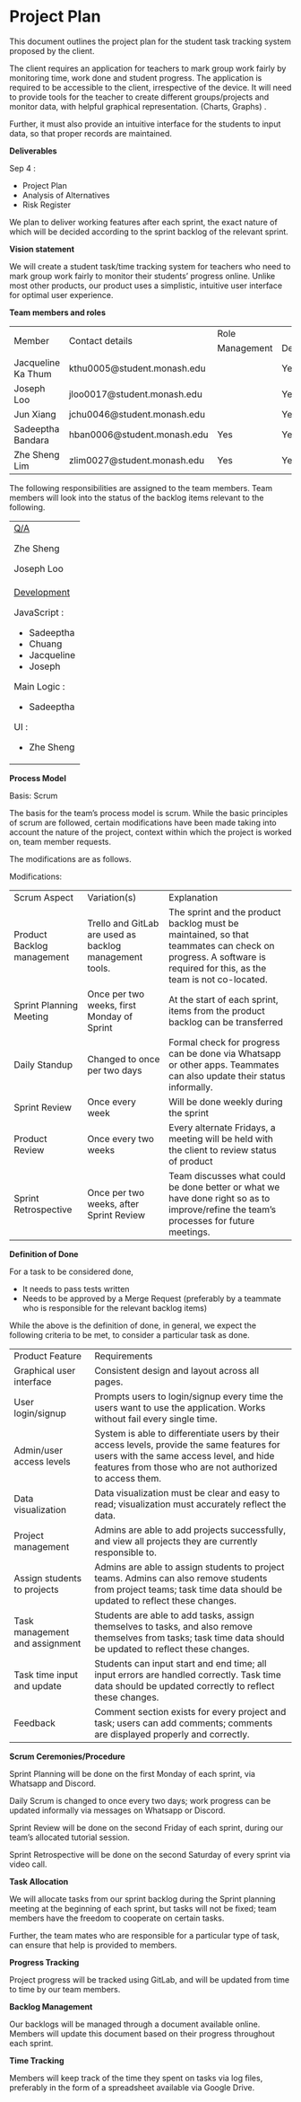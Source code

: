 # Project Plan

This document outlines the project plan for the student task tracking system proposed by the client. 

The client requires an application for teachers to mark group work fairly by monitoring time, work done and student progress. The application is required to be accessible to the client, irrespective of the device. It will need to provide tools for the teacher to create different groups/projects and monitor data, with helpful graphical representation. (Charts, Graphs) .

Further, it must also provide an intuitive interface for the students to input data, so that proper records are maintained. 

**Deliverables**

Sep 4 : 
* Project Plan
* Analysis of Alternatives
* Risk Register

We plan to deliver working features after each sprint, the exact nature of which will be decided according to the sprint backlog of the relevant sprint.

**Vision statement**

We will create a student task/time tracking system for teachers who need to mark group work fairly to monitor their students’ progress online. Unlike most other products, our product uses a simplistic, intuitive user interface for optimal user experience.

**Team members and roles**


<table>
  <tr>
   <td rowspan="2" >Member
   </td>
   <td rowspan="2" >Contact details
   </td>
   <td colspan="3" >Role
   </td>
  </tr>
  <tr>
   <td>Management
   </td>
   <td>Development
   </td>
   <td>QA/Testing
   </td>
  </tr>
  <tr>
   <td>Jacqueline Ka Thum
   </td>
   <td>kthu0005@student.monash.edu
   </td>
   <td>
   </td>
   <td>Yes
   </td>
   <td>
   </td>
  </tr>
  <tr>
   <td>Joseph Loo
   </td>
   <td>jloo0017@student.monash.edu
   </td>
   <td>
   </td>
   <td>Yes
   </td>
   <td>Yes
   </td>
  </tr>
  <tr>
   <td>Jun Xiang
   </td>
   <td>jchu0046@student.monash.edu
   </td>
   <td>
   </td>
   <td>Yes
   </td>
   <td>
   </td>
  </tr>
  <tr>
   <td>Sadeeptha Bandara
   </td>
   <td>hban0006@student.monash.edu
   </td>
   <td>Yes
   </td>
   <td>Yes
   </td>
   <td>
   </td>
  </tr>
  <tr>
   <td>Zhe Sheng Lim
   </td>
   <td>zlim0027@student.monash.edu
   </td>
   <td>Yes
   </td>
   <td>Yes
   </td>
   <td>Yes
   </td>
  </tr>
</table>


The following responsibilities are assigned to the team members. Team members will look into the status of the backlog items relevant to the following.


<table>
  <tr>
   <td><span style="text-decoration:underline;">Q/A</span>
<p>
Zhe Sheng 
<p>
Joseph Loo
   </td>
  </tr>
  <tr>
   <td><span style="text-decoration:underline;">Development</span>
<p>
	JavaScript  :  
<p>    
             
* Sadeeptha
* Chuang
* Jacqueline
* Joseph

<p>
 Main Logic   : 
<p>

* Sadeeptha

<p>
	UI                 :  
<p>

* Zhe Sheng

   </td>
  </tr>
</table>





**Process Model**

Basis: Scrum

The basis for the team’s process model is scrum. While the basic principles of scrum are followed, certain modifications have been made taking into account the nature of the project, context within which the project is worked on, team member requests. 

The modifications are as follows.

Modifications:


<table>
  <tr>
   <td>Scrum Aspect
   </td>
   <td>Variation(s)
   </td>
   <td>Explanation
   </td>
  </tr>
  <tr>
   <td>Product Backlog management
   </td>
   <td>Trello and GitLab are used as backlog management tools.
   </td>
   <td>The sprint and the product backlog must be maintained, so that teammates can check on progress. A software is required for this, as the team is not co-located.
   </td>
  </tr>
  <tr>
   <td>Sprint Planning Meeting
   </td>
   <td>Once per two weeks, first Monday of Sprint
   </td>
   <td>At the start of each sprint, items from the product backlog can be transferred 
   </td>
  </tr>
  <tr>
   <td>Daily Standup
   </td>
   <td>Changed to once per two days
   </td>
   <td>Formal check for progress can be done via Whatsapp or other apps. Teammates can also update their status informally.
   </td>
  </tr>
  <tr>
   <td>Sprint Review
   </td>
   <td>Once every week
   </td>
   <td>Will be done weekly during the sprint
   </td>
  </tr>
  <tr>
   <td>Product Review
   </td>
   <td>Once every two weeks
   </td>
   <td>Every alternate Fridays, a meeting will be held with the client to review status of product
   </td>
  </tr>
  <tr>
   <td>Sprint Retrospective
   </td>
   <td>Once per two weeks, after Sprint Review
   </td>
   <td>Team discusses what could be done better or what we have done right so as to improve/refine the team’s processes for future meetings.
   </td>
  </tr>
</table>




**Definition of Done**

For a task to be considered done, 



*   It needs to pass tests written
*   Needs to be approved by a Merge Request (preferably by a teammate who is responsible for the relevant backlog items)

While the above is the definition of done, in general, we expect the following criteria to be met, to consider a particular task as done.


<table>
  <tr>
   <td>Product Feature
   </td>
   <td>Requirements
   </td>
  </tr>
  <tr>
   <td>Graphical user interface
   </td>
   <td>Consistent design and layout across all pages.
   </td>
  </tr>
  <tr>
   <td>User login/signup
   </td>
   <td>Prompts users to login/signup every time the users want to use the application. Works without fail every single time.
   </td>
  </tr>
  <tr>
   <td>Admin/user access levels
   </td>
   <td>System is able to differentiate users by their access levels, provide the same features for users with the same access level, and hide features from those who are not authorized to access them.
   </td>
  </tr>
  <tr>
   <td>Data visualization
   </td>
   <td>Data visualization must be clear and easy to read; visualization must accurately reflect the data.
   </td>
  </tr>
  <tr>
   <td>Project management
   </td>
   <td>Admins are able to add projects successfully, and view all projects they are currently responsible to.
   </td>
  </tr>
  <tr>
   <td>Assign students to projects
   </td>
   <td>Admins are able to assign students to project teams. Admins can also remove students from project teams; task time data should be updated to reflect these changes.
   </td>
  </tr>
  <tr>
   <td>Task management and assignment
   </td>
   <td>Students are able to add tasks, assign themselves to tasks, and also remove themselves from tasks; task time data should be updated to reflect these changes.
   </td>
  </tr>
  <tr>
   <td>Task time input and update
   </td>
   <td>Students can input start and end time; all input errors are handled correctly. Task time data should be updated correctly to reflect these changes.
   </td>
  </tr>
  <tr>
   <td>Feedback
   </td>
   <td>Comment section exists for every project and task; users can add comments; comments are displayed properly and correctly.
   </td>
  </tr>
</table>


**Scrum Ceremonies/Procedure**

Sprint Planning will be done on the first Monday of each sprint, via Whatsapp and Discord.

Daily Scrum is changed to once every two days; work progress can be updated informally via messages on Whatsapp or Discord.

Sprint Review will be done on the second Friday of each sprint, during our team’s allocated tutorial session.

Sprint Retrospective will be done on the second Saturday of every sprint via video call.

**Task Allocation**

We will allocate tasks from our sprint backlog during the Sprint planning meeting at the beginning of each sprint, but tasks will not be fixed; team members have the freedom to cooperate on certain tasks.

Further, the team mates who are responsible for a particular type of task, can ensure that help is provided to members.

**Progress Tracking**

Project progress will be tracked using GitLab, and will be updated from time to time by our team members.

**Backlog Management**

Our backlogs will be managed through a document available online. Members will update this document based on their progress throughout each sprint.

**Time Tracking**

Members will keep track of the time they spent on tasks via log files, preferably in the form of a spreadsheet available via Google Drive. 
